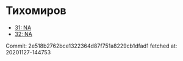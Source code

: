 # Тихомиров
- [31: NA](31.md)
- [32: NA](32.md)

Commit: 2e518b2762bce1322364d87f751a8229cb1dfad1
 fetched at: 20201127-144753
